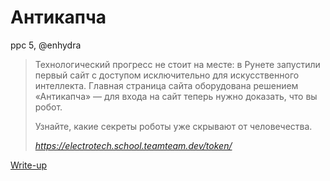 # Антикапча

ppc 5, @enhydra

> Технологический прогресс не стоит на месте: в Рунете запустили первый сайт с доступом исключительно для искусственного интеллекта. Главная страница сайта оборудована решением «Антикапча» — для входа на сайт теперь нужно доказать, что вы робот.
>
> Узнайте, какие секреты роботы уже скрывают от человечества.
>
> *https://electrotech.school.teamteam.dev/token/*

[Write-up](WRITEUP.md)
